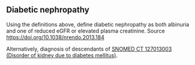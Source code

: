 ## Diabetic nephropathy 

Using the definitions above, define diabetic nephropathy as both albinuria and one of reduced eGFR or elevated plasma creatinine. Source https://doi.org/10.1038/nrendo.2013.184

Alternatively, diagnosis of descendants of [SNOMED CT 127013003 (Disorder of kidney due to diabetes mellitus)](https://athena.ohdsi.org/search-terms/terms/192279).

<!---
```SQL
{}
```
-->
